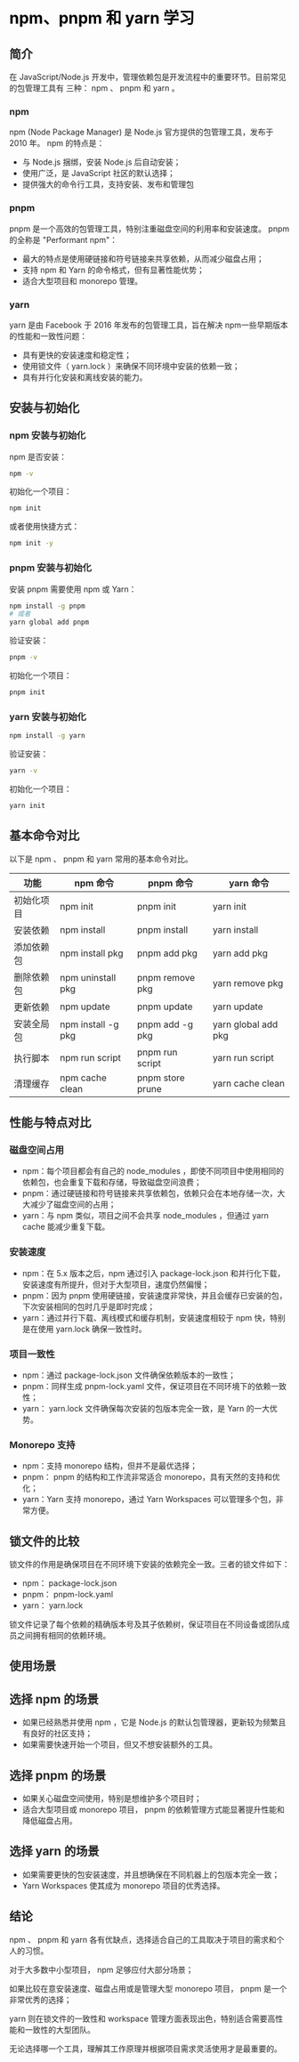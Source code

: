 # <font style="color:rgb(0,0,0);">npm、pnpm 和 yarn 学习</font>

## <font style="color:rgb(38,38,38);">简介</font>

<font style="color:rgb(38,38,38);">在 JavaScript/Node.js 开发中，管理依赖包是开发流程中的重要环节。目前常见的包管理工具有 三种： npm 、 pnpm 和 yarn 。</font>

### <font style="color:rgb(38,38,38);">npm</font>

<font style="color:rgb(38,38,38);">npm (Node Package Manager) 是 Node.js 官方提供的包管理工具，发布于 2010 年。 npm 的特点是：</font>

- <font style="color:rgb(38,38,38);">与 Node.js 捆绑，安装 Node.js 后自动安装； </font>
- <font style="color:rgb(38,38,38);">使用广泛，是 JavaScript 社区的默认选择； </font>
- <font style="color:rgb(38,38,38);">提供强大的命令行工具，支持安装、发布和管理包</font>

### pnpm

<font style="color:rgb(38,38,38);">pnpm 是⼀个高效的包管理工具，特别注重磁盘空间的利用率和安装速度。 pnpm 的全称是 "Performant npm"：</font>

- <font style="color:rgb(38,38,38);">最大的特点是使用硬链接和符号链接来共享依赖，从而减少磁盘占用； </font>
- <font style="color:rgb(38,38,38);">支持 npm 和 Yarn 的命令格式，但有显著性能优势； </font>
- <font style="color:rgb(38,38,38);">适合大型项目和 monorepo 管理。</font>

### yarn

<font style="color:rgb(38,38,38);">yarn 是由 Facebook 于 2016 年发布的包管理工具，旨在解决 npm一些早期版本的性能和一致性问题：</font>

- <font style="color:rgb(38,38,38);">具有更快的安装速度和稳定性； </font>
- <font style="color:rgb(38,38,38);">使用锁文件（ yarn.lock ）来确保不同环境中安装的依赖⼀致； </font>
- <font style="color:rgb(38,38,38);">具有并行化安装和离线安装的能力。</font>

## <font style="color:rgb(38,38,38);">安装与初始化</font>

### <font style="color:rgb(38,38,38);">npm 安装与初始化</font>

<font style="color:rgb(38,38,38);">npm 是否安装：</font>

```bash
npm -v
```

<font style="color:rgb(38,38,38);">初始化⼀个项目：</font>

```bash
npm init
```

<font style="color:rgb(38,38,38);">或者使用快捷方式：</font>

```bash
npm init -y
```

### <font style="color:rgb(38,38,38);">pnpm 安装与初始化</font>

<font style="color:rgb(38,38,38);">安装 pnpm 需要使用 npm 或 Yarn：</font>

```bash
npm install -g pnpm
# 或者
yarn global add pnpm
```

<font style="color:rgb(38,38,38);">验证安装：</font>

```bash
pnpm -v
```

<font style="color:rgb(38,38,38);">初始化⼀个项目：</font>

```bash
pnpm init
```

### <font style="color:rgb(38,38,38);">yarn 安装与初始化</font>

```bash
npm install -g yarn
```

<font style="color:rgb(38,38,38);">验证安装：</font>

```bash
yarn -v
```

<font style="color:rgb(38,38,38);">初始化⼀个项目：</font>

```bash
yarn init
```

## <font style="color:rgb(38,38,38);">基本命令对比</font>

<font style="color:rgb(38,38,38);">以下是 npm 、 pnpm 和 yarn 常用的基本命令对比。</font>

<font style="color:rgb(38,38,38);"></font>

| <font style="color:rgb(38,38,38);">功能 </font>      | <font style="color:rgb(38,38,38);">npm 命令 </font>          | <font style="color:rgb(38,38,38);">pnpm 命令 </font>                                                     | <font style="color:rgb(38,38,38);">yarn 命令</font>           |
| ---------------------------------------------------- | ------------------------------------------------------------ | -------------------------------------------------------------------------------------------------------- | ------------------------------------------------------------- |
| <font style="color:rgb(38,38,38);">初始化项目</font> | <font style="color:rgb(38,38,38);">npm init</font>           | <font style="color:rgb(38,38,38);">pnpm init</font>                                                      | <font style="color:rgb(38,38,38);">yarn init</font>           |
| <font style="color:rgb(38,38,38);">安装依赖 </font>  | <font style="color:rgb(38,38,38);">npm install </font>       | <font style="color:rgb(38,38,38);">pnpm install </font>                                                  | <font style="color:rgb(38,38,38);">yarn install </font>       |
| <font style="color:rgb(38,38,38);">添加依赖包</font> | <font style="color:rgb(38,38,38);">npm install pkg </font>   | <font style="color:rgb(38,38,38);">pnpm add pkg </font>                                                  | <font style="color:rgb(38,38,38);">yarn add pkg </font>       |
| <font style="color:rgb(38,38,38);">删除依赖包</font> | <font style="color:rgb(38,38,38);">npm uninstall pkg </font> | <font style="color:rgb(38,38,38);">pnpm remove pkg</font>                                                | <font style="color:rgb(38,38,38);">yarn remove pkg</font>     |
| <font style="color:rgb(38,38,38);">更新依赖</font>   | <font style="color:rgb(38,38,38);">npm update</font>         | <font style="color:rgb(38,38,38);">pnpm update</font>                                                    | <font style="color:rgb(38,38,38);">yarn update</font>         |
| <font style="color:rgb(38,38,38);">安装全局包</font> | <font style="color:rgb(38,38,38);">npm install -g pkg</font> | <font style="color:rgb(38,38,38);">pnpm add -g pkg</font>                                                | <font style="color:rgb(38,38,38);">yarn global add pkg</font> |
| <font style="color:rgb(38,38,38);">执行脚本</font>   | <font style="color:rgb(38,38,38);">npm run script</font>     | <font style="color:rgb(38,38,38);">pnpm run </font><br/><font style="color:rgb(38,38,38);">script</font> | <font style="color:rgb(38,38,38);">yarn run script </font>    |
| <font style="color:rgb(38,38,38);">清理缓存 </font>  | <font style="color:rgb(38,38,38);">npm cache clean</font>    | <font style="color:rgb(38,38,38);">pnpm store prune</font>                                               | <font style="color:rgb(38,38,38);">yarn cache clean</font>    |

## <font style="color:rgb(38,38,38);">性能与特点对比</font>

### <font style="color:rgb(38,38,38);">磁盘空间占用</font>

- <font style="color:rgb(38,38,38);">npm：每个项目都会有自己的 node_modules ，即使不同项目中使用相同的依赖包，也会重复下载和存储，导致磁盘空间浪费； </font>
- <font style="color:rgb(38,38,38);">pnpm：通过硬链接和符号链接来共享依赖包，依赖只会在本地存储⼀次，大大减少了磁盘空间的占用； </font>
- <font style="color:rgb(38,38,38);">yarn：与 npm 类似，项目之间不会共享 node_modules ，但通过 yarn cache 能减少重复下载。</font>

### <font style="color:rgb(38,38,38);">安装速度</font>

- <font style="color:rgb(38,38,38);">npm：在 5.x 版本之后，npm 通过引入 package-lock.json 和并行化下载，安装速度有所提升，但对于大型项目，速度仍然偏慢； </font>
- <font style="color:rgb(38,38,38);">pnpm：因为 pnpm 使用硬链接，安装速度非常快，并且会缓存已安装的包，下次安装相同的包时几乎是即时完成； </font>
- <font style="color:rgb(38,38,38);">yarn：通过并行下载、离线模式和缓存机制，安装速度相较于 npm 快，特别是在使用 yarn.lock 确保⼀致性时。</font>

### <font style="color:rgb(38,38,38);">项目⼀致性</font>

- <font style="color:rgb(38,38,38);">npm：通过 package-lock.json 文件确保依赖版本的⼀致性； </font>
- <font style="color:rgb(38,38,38);">pnpm：同样生成 pnpm-lock.yaml 文件，保证项目在不同环境下的依赖⼀致性； </font>
- <font style="color:rgb(38,38,38);">yarn： yarn.lock 文件确保每次安装的包版本完全⼀致，是 Yarn 的⼀大优势。</font>

### <font style="color:rgb(38,38,38);">Monorepo 支持</font>

- <font style="color:rgb(38,38,38);">npm：支持 monorepo 结构，但并不是最优选择； </font>
- <font style="color:rgb(38,38,38);">pnpm： pnpm 的结构和工作流非常适合 monorepo，具有天然的支持和优化； </font>
- <font style="color:rgb(38,38,38);">yarn：Yarn 支持 monorepo，通过 Yarn Workspaces 可以管理多个包，非常方便。</font>

## <font style="color:rgb(38,38,38);">锁文件的比较</font>

<font style="color:rgb(38,38,38);">锁文件的作用是确保项目在不同环境下安装的依赖完全⼀致。三者的锁文件如下： </font>

- <font style="color:rgb(38,38,38);">npm： package-lock.json </font>
- <font style="color:rgb(38,38,38);">pnpm： pnpm-lock.yaml </font>
- <font style="color:rgb(38,38,38);">yarn： yarn.lock </font>

<font style="color:rgb(38,38,38);">锁文件记录了每个依赖的精确版本号及其子依赖树，保证项目在不同设备或团队成员之间拥有相同的依赖环境。</font>

## <font style="color:rgb(38,38,38);">使用场景</font>

## <font style="color:rgb(38,38,38);">选择 npm 的场景</font>

- <font style="color:rgb(38,38,38);">如果已经熟悉并使用 npm ，它是 Node.js 的默认包管理器，更新较为频繁且有良好的社区支持； </font>
- <font style="color:rgb(38,38,38);">如果需要快速开始⼀个项目，但又不想安装额外的工具。</font>

## <font style="color:rgb(38,38,38);">选择 </font><font style="color:rgb(38,38,38);">pnpm</font><font style="color:rgb(38,38,38);"> 的场景</font>

- <font style="color:rgb(38,38,38);">如果关心磁盘空间使用，特别是想维护多个项目时； </font>
- <font style="color:rgb(38,38,38);">适合大型项目或 monorepo 项目， pnpm 的依赖管理方式能显著提升性能和降低磁盘占用。</font>

## <font style="color:rgb(38,38,38);">选择 </font><font style="color:rgb(38,38,38);">yarn</font><font style="color:rgb(38,38,38);"> 的场景</font>

- <font style="color:rgb(38,38,38);">如果需要更快的包安装速度，并且想确保在不同机器上的包版本完全⼀致； </font>
- <font style="color:rgb(38,38,38);">Yarn Workspaces 使其成为 monorepo 项目的优秀选择。</font>

## 结论

<font style="color:rgb(38,38,38);">npm </font><font style="color:rgb(38,38,38);">、 </font><font style="color:rgb(38,38,38);">pnpm </font><font style="color:rgb(38,38,38);">和 </font><font style="color:rgb(38,38,38);">yarn </font><font style="color:rgb(38,38,38);">各有优缺点，选择适合自己的工具取决于项目的需求和个人的习惯。 </font>

<font style="color:rgb(38,38,38);">对于大多数中小型项目， </font><font style="color:rgb(38,38,38);">npm </font><font style="color:rgb(38,38,38);">足够应付大部分场景； </font>

<font style="color:rgb(38,38,38);">如果比较在意安装速度、磁盘占用或是管理大型 monorepo 项目， pnpm 是⼀个非常优秀的选择； </font>

<font style="color:rgb(38,38,38);">yarn 则在锁文件的⼀致性和 workspace 管理方面表现出色，特别适合需要高性能和⼀致性的大型团队。 </font>

<font style="color:rgb(38,38,38);">无论选择哪⼀个工具，理解其工作原理并根据项目需求灵活使用才是最重要的。</font>

